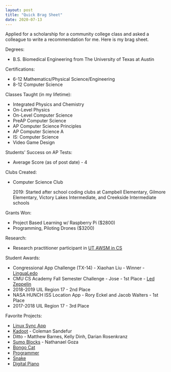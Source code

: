 ```yaml
---
layout: post
title: "Quick Brag Sheet"
date: 2020-07-13
---
```

Applied for a scholarship for a community college class and asked a colleague to write a recommendation for me. Here is my brag sheet.

Degrees: 
- B.S. Biomedical Engineering from The University of Texas at Austin

Certifications:
- 6-12 Mathematics/Physical Science/Engineering 
- 8-12 Computer Science

Classes Taught (in my lifetime):
- Integrated Physics and Chemistry
- On-Level Physics
- On-Level Computer Science
- PreAP Computer Science
- AP Computer Science Principles
- AP Computer Science A
- IS: Computer Science
- Video Game Design

Students' Success on AP Tests:
- Average Score (as of post date) - 4

Clubs Created:
- Computer Science Club
   
   2019: Started after school coding clubs at Campbell Elementary, Gilmore Elementary, Victory Lakes Intermediate, and Creekside Intermediate schools

Grants Won:
- Project Based Learning w/ Raspberry Pi ($2800)
- Programming, Piloting Drones ($3200)

Research:
- Research practitioner participant in [UT AWSM in CS](https://stemcenter.utexas.edu/news/ut-and-austin-isd-have-%E2%80%98awsm%E2%80%99-plan-get-more-women-computer-science)

Student Awards:
- Congressional App Challenge (TX-14) - Xiaohan Liu - Winner - [LinguaLedo](https://weber.house.gov/news/documentsingle.aspx?DocumentID=570)
- CMU CS Academy Fall Semester Challenge - Jose - 1st Place - [Led Zeppelin](https://docs.google.com/presentation/d/1FKPUAN79oFi612b0escY27iI_23X5W3FDX-d-i0nT4U/edit?usp=sharing)
- 2018-2019 UIL Region 17 - 2nd Place
- NASA HUNCH ISS Location App - Rory Eckel and Jacob Walters - 1st Place 
- 2017-2018 UIL Region 17 - 3rd Place

Favorite Projects:
- [Linux Sync App](https://github.com/Brod8362/linuxsync-app) 
- [Kadoot](https://github.com/ColemanSandefur/Kadoot) - Coleman Sandefur
- Ditto - Matthew Barnes, Kelly Dinh, Darian Rosenkranz
- [Sumo Blocks](https://github.com/NathanaelGo/SumoBlocks-2) - Nathanael Goza
- [Bongo Cat](https://academy.cs.cmu.edu/sharing/purplePuppy5425)
- [Programmer](https://academy.cs.cmu.edu/sharing/crimsonSheep0746)
- [Snake](https://academy.cs.cmu.edu/sharing/cornflowerBlueChimpanzee0133)
- [Digital Piano](https://academy.cs.cmu.edu/sharing/slateGrayGoldfish8024)
